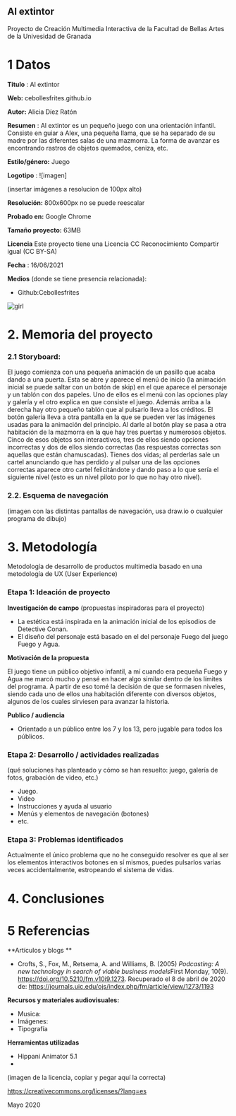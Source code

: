## Al extintor

Proyecto de Creación Multimedia Interactiva de la  Facultad de Bellas Artes de la Univesidad de Granada



# 1 Datos 



**Titulo** : Al extintor

**Web:**   cebollesfrites.github.io

**Autor:**  Alicia Díez Ratón

**Resumen** : Al extintor es un pequeño juego con una orientación infantil. Consiste en guiar a Alex, una pequeña llama, que se ha separado de su madre por las diferentes salas de una mazmorra. La forma de avanzar es encontrando rastros de objetos quemados, ceniza, etc.

**Estilo/género:**  Juego

**Logotipo** : ![imagen]

(insertar imágenes a resolucion de 100px alto)

**Resolución:** 800x600px no se puede reescalar 

**Probado en:**   Google Chrome 

**Tamaño proyecto:** 63MB

**Licencia** Este proyecto tiene una Licencia CC Reconocimiento Compartir igual (CC BY-SA)

**Fecha** : 16/06/2021

**Medios** (donde se tiene presencia relacionada):

- Github:Cebollesfrites


![girl](https://github.com/mgea/cmi20/blob/master/WalkingGirl_front01.png)

# 2. Memoria del proyecto 

### 2.1 Storyboard: 
 El juego comienza con una pequeña animación de un pasillo que acaba dando a una puerta. Esta se abre y aparece el menú de inicio (la animación inicial se puede saltar con un botón de skip) en el que aparece el personaje y un tablón con dos papeles. Uno de ellos es el menú con las opciones play y galería y el otro explica en que consiste el juego. Además arriba a la derecha hay otro pequeño tablón que al pulsarlo lleva a los créditos. 
 El botón galería lleva a otra pantalla en la que se pueden ver las imágenes usadas para la animación del principio. Al darle al botón play se pasa a otra habitación de la mazmorra en la que hay tres puertas y numerosos objetos. Cinco de esos objetos son interactivos, tres de ellos siendo opciones incorrectas y dos de ellos siendo correctas (las respuestas correctas son aquellas que están chamuscadas). Tienes dos vidas; al perderlas sale un cartel anunciando que has perdido y al pulsar una de las opciones correctas aparece otro cartel felicitándote y dando paso a lo que sería el siguiente nivel (esto es un nivel piloto por lo que no hay otro nivel).




### 2.2. Esquema de navegación 



(imagen con las distintas pantallas de navegación, usa draw.io o cualquier programa de dibujo)







# 3. Metodología

Metodología de desarrollo de productos multimedia basado en una metodología de UX (User Experience)



### Etapa 1: Ideación de proyecto

**Investigación de campo** (propuestas inspiradoras para el proyecto)

- La estética está inspirada en la animación inicial de los episodios de Detective Conan.
- El diseño del personaje está basado en el del personaje Fuego del juego Fuego y Agua.



**Motivación de la propuesta** 

El juego tiene un público objetivo infantil, a mí cuando era pequeña Fuego y Agua me marcó mucho y pensé en hacer algo similar dentro de los límites del programa. A partir de eso tomé la decisión de que se formasen niveles, siendo cada uno de ellos una habitación diferente con diversos objetos, algunos de los cuales sirviesen para avanzar la historia.



**Publico / audiencia**

- Orientado a un público entre los 7 y los 13, pero jugable para todos los públicos.





### Etapa 2: Desarrollo / actividades realizadas

(qué soluciones has planteado y cómo se han resuelto: juego, galería de fotos, grabación de video, etc.)

- Juego. 
- Video 
- Instrucciones y ayuda al usuario 
- Menús y elementos de navegación (botones)
- etc.



### Etapa 3: Problemas identificados

Actualmente el único problema que no he conseguido resolver es que al ser los elementos interactivos botones en sí mismos, puedes pulsarlos varias veces accidentalmente, estropeando el sistema de vidas.


# 4. Conclusiones 









# 5 Referencias 

**Artículos y blogs ** 

- Crofts, S., Fox, M., Retsema, A. and Williams, B. (2005) *Podcasting: A new technology in search of viable business models*First Monday, 10(9). https://doi.org/10.5210/fm.v10i9.1273. Recuperado el 8 de abril de 2020 de: https://journals.uic.edu/ojs/index.php/fm/article/view/1273/1193

**Recursos y materiales audiovisuales:**

* Musica:  
* Imágenes:  
* Tipografía

**Herramientas utilizadas**

- Hippani Animator 5.1
- 



(imagen de la licencia, copiar y pegar aquí la correcta)

https://creativecommons.org/licenses/?lang=es

Mayo 2020
